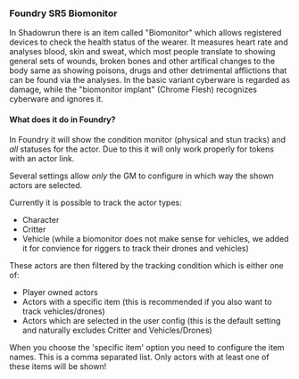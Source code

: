 ### Foundry SR5 Biomonitor ###

In Shadowrun there is an item called "Biomonitor" which allows registered devices to check the health status of the wearer. It measures heart rate and analyses blood, skin and sweat, which most people translate to showing general sets of wounds, broken bones and other artifical changes to the body same as showing poisons, drugs and other detrimental afflictions that can be found via the analyses. 
In the basic variant cyberware is regarded as damage, while the "biomonitor implant" (Chrome Flesh) recognizes cyberware and ignores it.

#### What does it do in Foundry? ####
In Foundry it will show the condition monitor (physical and stun tracks) and *all* statuses for the actor. Due to this it will only work properly for tokens with an actor link.

Several settings allow *only* the GM to configure in which way the shown actors are selected.

Currently it is possible to track the actor types:
- Character
- Critter
- Vehicle (while a biomonitor does not make sense for vehicles, we added it for convience for riggers to track their drones and vehicles)

These actors are then filtered by the tracking condition which is either one of:
- Player owned actors
- Actors with a specific item (this is recommended if you also want to track vehicles/drones)
- Actors which are selected in the user config (this is the default setting and naturally excludes Critter and Vehicles/Drones)

When you choose the 'specific item' option you need to configure the item names. This is a comma separated list. Only actors with at least one of these items will be shown! 
